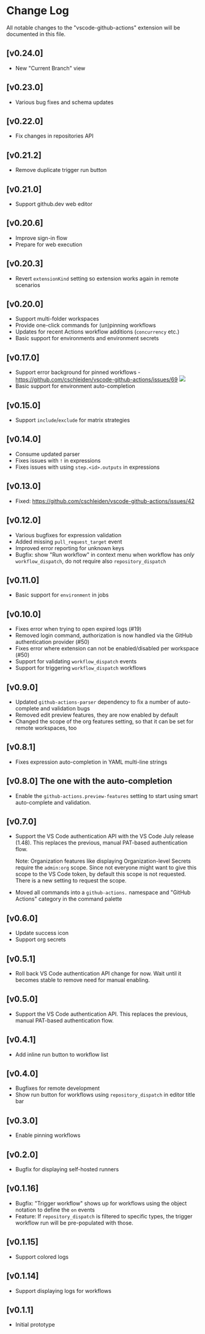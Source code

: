 # Change Log

All notable changes to the "vscode-github-actions" extension will be documented in this file.

## [v0.24.0]

- New "Current Branch" view

## [v0.23.0]

- Various bug fixes and schema updates

## [v0.22.0]

- Fix changes in repositories API

## [v0.21.2]

- Remove duplicate trigger run button

## [v0.21.0]

- Support github.dev web editor

## [v0.20.6]

- Improve sign-in flow
- Prepare for web execution

## [v0.20.3]

- Revert `extensionKind` setting so extension works again in remote scenarios

## [v0.20.0]

- Support multi-folder workspaces
- Provide one-click commands for (un)pinning workflows
- Updates for recent Actions workflow additions (`concurrency` etc.)
- Basic support for environments and environment secrets

## [v0.17.0]

- Support error background for pinned workflows - https://github.com/cschleiden/vscode-github-actions/issues/69
  ![](https://user-images.githubusercontent.com/2201819/107904773-9592ac00-6f01-11eb-89c6-7322a5912853.png)
- Basic support for environment auto-completion

## [v0.15.0]

- Support `include`/`exclude` for matrix strategies

## [v0.14.0]

- Consume updated parser
- Fixes issues with `!` in expressions
- Fixes issues with using `step.<id>.outputs` in expressions

## [v0.13.0]

- Fixed: https://github.com/cschleiden/vscode-github-actions/issues/42

## [v0.12.0]

- Various bugfixes for expression validation
- Added missing `pull_request_target` event
- Improved error reporting for unknown keys
- Bugfix: show "Run workflow" in context menu when workflow has _only_ `workflow_dispatch`, do not require also `repository_dispatch`

## [v0.11.0]

- Basic support for `environment` in jobs

## [v0.10.0]

- Fixes error when trying to open expired logs (#19)
- Removed login command, authorization is now handled via the GitHub authentication provider (#50)
- Fixes error where extension can not be enabled/disabled per workspace (#50)
- Support for validating `workflow_dispatch` events
- Support for triggering `workflow_dispatch` workflows

## [v0.9.0]

- Updated `github-actions-parser` dependency to fix a number of auto-complete and validation bugs
- Removed edit preview features, they are now enabled by default
- Changed the scope of the org features setting, so that it can be set for remote workspaces, too

## [v0.8.1]

- Fixes expression auto-completion in YAML multi-line strings

## [v0.8.0] The one with the auto-completion

- Enable the `github-actions.preview-features` setting to start using smart auto-complete and validation.

## [v0.7.0]

- Support the VS Code authentication API with the VS Code July release (1.48). This replaces the previous, manual PAT-based authentication flow.

  Note: Organization features like displaying Organization-level Secrets require the `admin:org` scope. Since not everyone might want to give this scope to the VS Code token, by default this scope is not requested. There is a new setting to request the scope.

- Moved all commands into a `github-actions.` namespace and "GitHub Actions" category in the command palette

## [v0.6.0]

- Update success icon
- Support org secrets

## [v0.5.1]

- Roll back VS Code authentication API change for now. Wait until it becomes stable to remove need for manual enabling.

## [v0.5.0]

- Support the VS Code authentication API. This replaces the previous, manual PAT-based authentication flow.

## [v0.4.1]

- Add inline run button to workflow list

## [v0.4.0]

- Bugfixes for remote development
- Show run button for workflows using `repository_dispatch` in editor title bar

## [v0.3.0]

- Enable pinning workflows

## [v0.2.0]

- Bugfix for displaying self-hosted runners

## [v0.1.16]

- Bugfix: "Trigger workflow" shows up for workflows using the object notation to define the `on` events
- Feature: If `repository_dispatch` is filtered to specific types, the trigger workflow run will be pre-populated with those.

## [v0.1.15]

- Support colored logs

## [v0.1.14]

- Support displaying logs for workflows

## [v0.1.1]

- Initial prototype

